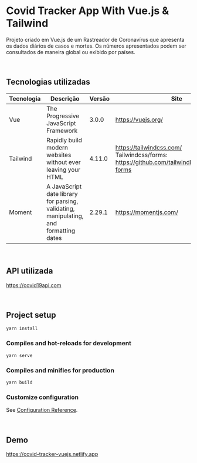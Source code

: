 # Covid Tracker App With Vue.js & Tailwind

Projeto criado em Vue.js de um Rastreador de Coronavírus que apresenta os dados diários de casos e mortes.
Os números apresentados podem ser consultados de maneira global ou exibido por países.


<br>

## Tecnologias utilizadas
Tecnologia | Descrição | Versão | Site
------------ | ------------- | ------------ | ------------
Vue | The Progressive JavaScript Framework | 3.0.0 | https://vuejs.org/
Tailwind | Rapidly build modern websites without ever leaving your HTML | 4.11.0 | https://tailwindcss.com/ <br> Tailwindcss/forms: https://github.com/tailwindlabs/tailwindcss-forms
Moment | A JavaScript date library for parsing, validating, manipulating, and formatting dates | 2.29.1 | https://momentjs.com/

<br>

## API utilizada

https://covid19api.com


<br>

## Project setup
```
yarn install
```

### Compiles and hot-reloads for development
```
yarn serve
```

### Compiles and minifies for production
```
yarn build
```

### Customize configuration
See [Configuration Reference](https://cli.vuejs.org/config/).

<br>

## Demo

https://covid-tracker-vuejs.netlify.app
